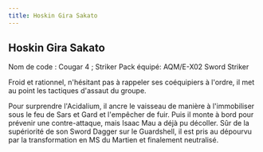 ```yaml
---
title: Hoskin Gira Sakato
---
```


Hoskin Gira Sakato
------------------




Nom de code : Cougar 4 ; Striker Pack équipé: AQM/E-X02 Sword Striker 


Froid et rationnel, n'hésitant pas à rappeler ses coéquipiers à l'ordre, il met au point les tactiques d'assaut du groupe.


Pour surprendre l'Acidalium, il ancre le vaisseau de manière à l'immobiliser sous le feu de Sars et Gard et l'empêcher de fuir. Puis il monte à bord pour prévenir une contre-attaque, mais Isaac Mau a déjà pu décoller. Sûr de la supériorité de son Sword Dagger sur le Guardshell, il est pris au dépourvu par la transformation en MS du Martien et finalement neutralisé.



